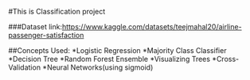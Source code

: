 #This is Classification project 

###Dataset link:<https://www.kaggle.com/datasets/teejmahal20/airline-passenger-satisfaction>

##Concepts Used:
*Logistic Regression
*Majority Class Classifier
*Decision Tree
*Random Forest Ensemble
*Visualizing Trees
*Cross-Validation
*Neural Networks(using sigmoid)
